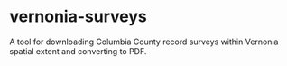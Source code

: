 # vernonia-surveys
A tool for downloading Columbia County record surveys within Vernonia spatial extent and converting to PDF.
